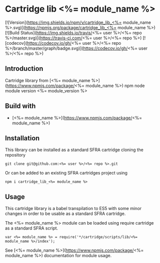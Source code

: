 # Cartridge lib <%= module_name %>

[![Version](https://img.shields.io/npm/v/cartridge_lib_<%= module_name %>.svg)](https://npmjs.org/package/cartridge_lib_<%= module_name %>)
[![Build Status](https://img.shields.io/travis/<%= user %>/<%= repo %>/master.svg)](https://travis-ci.com/<%= user %>/<%= repo %>)
[![codecov](https://codecov.io/gh/<%= user %>/<%= repo %>/branch/master/graph/badge.svg)](https://codecov.io/gh/<%= user %>/<%= repo %>)

## Introduction

Cartridge library from [<%= module_name %>](https://www.npmjs.com/package/<%= module_name %>) npm  node module version <%= module_version %>

## Build with

* [<%= module_name %>](https://www.npmjs.com/package/<%= module_name %>)

## Installation

This library can be installed as a standard SFRA cartridge cloning the repository

````
git clone git@github.com:<%= user %>/<%= repo %>.git
````

Or can be added to an existing SFRA cartridges project using

````
npm i cartridge_lib_<%= module_name %>
````

## Usage

This cartridge library is a babel transpilation to ES5 with some minor changes in order to be usable as a standard SFRA cartridge.

The <%= module_name %> module can be loaded using require cartridge as a standard SFRA script.

````
var <%= module_name %> = require('*/cartridge/scripts/lib/<%= module_name %>/index');
````

See [<%= module_name %>](https://www.npmjs.com/package/<%= module_name %>) documentation for module usage.
